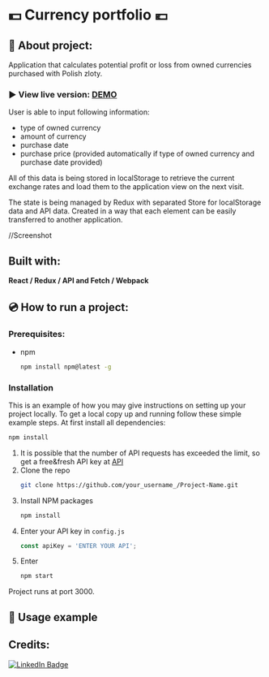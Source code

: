 # :dollar: Currency portfolio  :euro:
## :small_orange_diamond: About project:
Application that calculates potential profit or loss from owned currencies purchased with Polish zloty. 

### :arrow_forward: View live version: **[DEMO](https://agnieszkaszostak.github.io/Currency-Portfolio-App/)**

User is able to input following information:
* type of owned currency
* amount of currency
* purchase date
* purchase price (provided automatically if type of owned currency and purchase date provided)

All of this data is being stored in localStorage to retrieve the current exchange rates and load them to the application view on the next visit.


The state is being managed by Redux with separated Store for localStorage data and API data. Created in a way that each element can be easily transferred to another application.

//Screenshot
 
## Built with:


**React / Redux / API and Fetch / Webpack** 
 
## :cd: How to run a project:

### Prerequisites:
* npm 

  ```sh
  npm install npm@latest -g
  ```

### Installation
This is an example of how you may give instructions on setting up your project locally.
To get a local copy up and running follow these simple example steps.
At first install all dependencies:
```sh
npm install
```
1. It is possible that the number of API requests has exceeded the limit, so get a free&fresh API key at [API](https://exchangeratesapi.io/)
2. Clone the repo
   ```sh
   git clone https://github.com/your_username_/Project-Name.git
   ```
3. Install NPM packages
   ```sh
   npm install
   ```
4. Enter your API key in `config.js`
   ```js
   const apiKey = 'ENTER YOUR API';
   ```
5. Enter
   ```sh
   npm start
   ```
 Project runs at port 3000.

## :small_orange_diamond: Usage example

## Credits:
[![LinkedIn Badge](https://img.shields.io/badge/LinkedIn-0077B5?style=for-the-badge&logo=linkedin&logoColor=white)](https://www.linkedin.com/in/agnieszkaszostak/)


